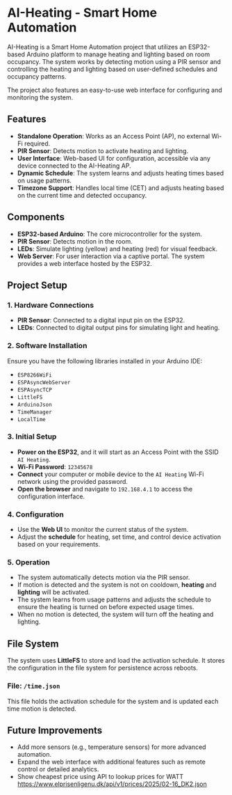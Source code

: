 # AI-Heating - Smart Home Automation

AI-Heating is a Smart Home Automation project that utilizes an ESP32-based Arduino platform to manage heating and lighting based on room occupancy. The system works by detecting motion using a PIR sensor and controlling the heating and lighting based on user-defined schedules and occupancy patterns. 

The project also features an easy-to-use web interface for configuring and monitoring the system.

## Features
- **Standalone Operation**: Works as an Access Point (AP), no external Wi-Fi required.
- **PIR Sensor**: Detects motion to activate heating and lighting.
- **User Interface**: Web-based UI for configuration, accessible via any device connected to the AI-Heating AP.
- **Dynamic Schedule**: The system learns and adjusts heating times based on usage patterns.
- **Timezone Support**: Handles local time (CET) and adjusts heating based on the current time and detected occupancy.

## Components
- **ESP32-based Arduino**: The core microcontroller for the system.
- **PIR Sensor**: Detects motion in the room.
- **LEDs**: Simulate lighting (yellow) and heating (red) for visual feedback.
- **Web Server**: For user interaction via a captive portal. The system provides a web interface hosted by the ESP32.

## Project Setup

### 1. Hardware Connections
- **PIR Sensor**: Connected to a digital input pin on the ESP32.
- **LEDs**: Connected to digital output pins for simulating light and heating.

### 2. Software Installation
Ensure you have the following libraries installed in your Arduino IDE:
- `ESP8266WiFi`
- `ESPAsyncWebServer`
- `ESPAsyncTCP`
- `LittleFS`
- `ArduinoJson`
- `TimeManager`
- `LocalTime`

### 3. Initial Setup
- **Power on the ESP32**, and it will start as an Access Point with the SSID `AI Heating`.
- **Wi-Fi Password**: `12345678`
- **Connect** your computer or mobile device to the `AI Heating` Wi-Fi network using the provided password.
- **Open the browser** and navigate to `192.168.4.1` to access the configuration interface.

### 4. Configuration
- Use the **Web UI** to monitor the current status of the system.
- Adjust the **schedule** for heating, set time, and control device activation based on your requirements.

### 5. Operation
- The system automatically detects motion via the PIR sensor.
- If motion is detected and the system is not on cooldown, **heating** and **lighting** will be activated.
- The system learns from usage patterns and adjusts the schedule to ensure the heating is turned on before expected usage times.
- When no motion is detected, the system will turn off the heating and lighting.

## File System
The system uses **LittleFS** to store and load the activation schedule. It stores the configuration in the file system for persistence across reboots.

### File: `/time.json`
This file holds the activation schedule for the system and is updated each time motion is detected.

## Future Improvements
- Add more sensors (e.g., temperature sensors) for more advanced automation.
- Expand the web interface with additional features such as remote control or detailed analytics.
- Show cheapest price using API to lookup prices for WATT https://www.elprisenligenu.dk/api/v1/prices/2025/02-16_DK2.json